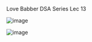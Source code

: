 ​Love Babber DSA Series Lec 13 


![image](https://user-images.githubusercontent.com/72220114/175777318-ec6dcb5f-bd88-415c-a327-d21fdeb2ae3a.png)



![image](https://user-images.githubusercontent.com/72220114/175777325-0cd19339-1268-413b-856c-fb89ccb3c44e.png)

